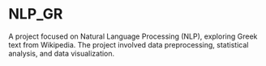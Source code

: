 # NLP_GR
A project focused on Natural Language Processing (NLP), exploring Greek text from Wikipedia. The project involved data preprocessing, statistical analysis, and data visualization.
